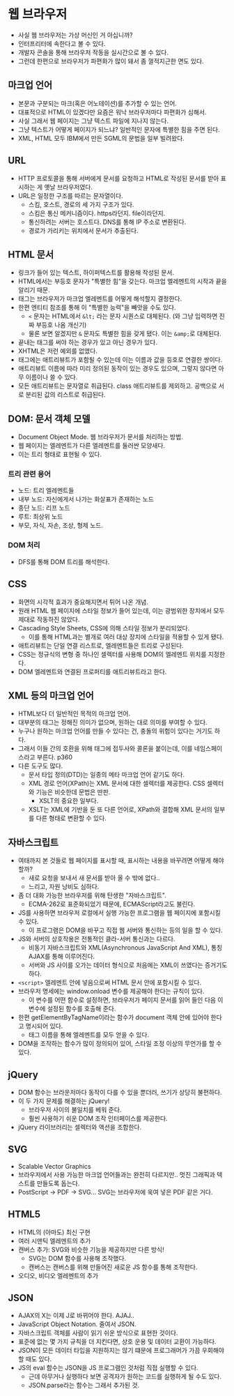 # 웹 브라우저
- 사실 웹 브라우저는 가상 머신인 거 아십니까?
- 인터프리터에 속한다고 볼 수 있다.
- 개발자 콘솔을 통해 브라우저 작동을 실시간으로 볼 수 있다.
- 그런데 한편으로 브라우저가 파편화가 많이 돼서 좀 껄적지근한 면도 있다.

## 마크업 언어
- 본문과 구분되는 마크(혹은 어노테이션)를 추가할 수 있는 언어.
- 대표적으로 HTML이 있겠다만 요즘은 워낙 브라우저마다 파편화가 심해서.
- 사실 그래서 웹 페이지는 그냥 텍스트 파일에 지나지 않는다.
- 그냥 텍스트가 어떻게 페이지가 되느냐? 일반적인 문자에 특별한 힘을 주면 된다.
- XML, HTML 모두 IBM에서 만든 SGML의 문법을 일부 빌려왔다.

## URL
- HTTP 프로토콜을 통해 서버에게 문서를 요청하고 HTML로 작성된 문서를 받아 표시하는 게 옛날 브라우저였다.
- URL은 일정한 구조를 따르는 문자열이다.
  - 스킴, 호스트, 경로의 세 가지 구조가 있다.
  - 스킴은 통신 메커니즘이다. https라던지. file이라던지.
  - 통신하려는 서버는 호스트다. DNS를 통해 IP 주소로 변환된다.
  - 경로가 가리키는 위치에서 문서가 추출된다.

## HTML 문서
- 링크가 들어 있는 텍스트, 하이퍼텍스트를 활용해 작성된 문서.
- HTML에서는 부등호 문자가 "특별한 힘"을 갖는다. 마크업 엘레멘트의 시작과 끝을 알리기 때문.
- 태그는 브라우저가 마크업 엘레멘트를 어떻게 해석할지 결정한다.
- 한편 엔티티 참조를 통해 이 "특별한 능력"을 빼앗을 수도 있다.
  - `<` 문자는 HTML에서 `&lt;` 라는 문자 시퀀스로 대체된다. (와 그냥 입력하면 진짜 부등호 나옴 개신기)
  - 물론 보면 알겠지만 `&` 문자도 특별한 힘을 갖게 됐다. 이는 `&amp;`로 대체된다.
- 끝내는 태그를 써야 하는 경우가 있고 아닌 경우가 있다.
- XHTML은 저런 예외를 없앴다.
- 태그에는 애트리뷰트가 포함될 수 있는데 이는 이름과 값을 등호로 연결한 쌍이다.
- 애트리뷰트 이름에 따라 미리 정의된 동작이 있는 경우도 있으며, 그렇지 않다면 아무 이름이나 쓸 수 있다.
- 모든 애트리뷰트는 문자열로 취급된다. class 애트리뷰트를 제외하고. 공백으로 서로 분리된 값의 리스트로 취급된다.

## DOM: 문서 객체 모델
- Document Object Mode. 웹 브라우저가 문서를 처리하는 방법.
- 웹 페이지는 엘레멘트가 다른 엘레멘트를 둘러싼 모양새다.
- 이는 트리 형태로 표현될 수 있다.

### 트리 관련 용어
- 노드: 트리 엘레멘트들
- 내부 노드: 자신에게서 나가는 화살표가 존재하는 노드
- 종단 노드: 리프 노드
- 루트: 최상위 노드
- 부모, 자식, 자손, 조상, 형제 노드.

### DOM 처리
- DFS를 통해 DOM 트리를 해석한다.

## CSS
- 화면의 시각적 효과가 중요해지면서 튀어 나온 개념.
- 원래 HTML 웹 페이지에 스타일 정보가 들어 있는데, 이는 광범위한 장치에서 모두 제대로 작동하진 않았다.
- Cascading Style Sheets, CSS에 의해 스타일 정보가 분리되었다.
  - 이를 통해 HTML과는 별개로 여러 대상 장치에 스타일을 적용할 수 있게 됐다.
- 애트리뷰트는 단일 연결 리스트로, 엘레멘트들은 트리로 구성된다.
- CSS는 정규식의 변형 중 하나인 셀렉터를 사용해 DOM의 엘레멘트 위치를 지정한다.
- DOM 엘레멘트와 연결된 프로퍼티를 애트리뷰트라고 한다.

## XML 등의 마크업 언어
- HTML보다 더 일반적인 목적의 마크업 언어.
- 대부분의 태그는 정해진 의미가 없으며, 원하는 대로 의미를 부여할 수 있다.
- 누구나 원하는 마크업 언어를 만들 수 있다는 건, 충돌의 위험이 있다는 거기도 하다.
- 그래서 이들 간의 호환을 위해 태그에 접두사와 콜론을 붙이는데, 이를 네임스페이스라고 부른다. p360
- 다른 도구도 많다.
  - 문서 타입 정의(DTD)는 일종의 메타 마크업 언어 같기도 하다.
  - XML 경로 언어(XPath)는 XML 문서에 대한 셀렉터를 제공한다. CSS 셀렉터와 기능은 비슷한데 문법은 딴판.
    - XSLT의 중요한 일부다.
  - XSLT는 XML에 기반을 둔 또 다른 언어로, XPath와 결합해 XML 문서의 일부를 다른 형태로 변환할 수 있다.

## 자바스크립트
- 여태까지 본 것들로 웹 페이지를 표시할 때, 표시하는 내용을 바꾸려면 어떻게 해야 할까?
  - 새로 요청을 보내서 새 문서를 받아 올 수 밖에 없다..
  - 느리고, 자원 낭비도 심하다.
- 좀 더 대화 가능한 브라우저를 위해 탄생한 "자바스크립트".
  - ECMA-262로 표준화되었기 때문에, ECMAScript라고도 불린다.
- JS를 사용하면 브라우저 로컬에서 실행 가능한 프로그램을 웹 페이지에 포함시킬 수 있다.
  - 이 프로그램은 DOM을 바꾸고 직접 웹 서버와 통신하는 등의 일을 할 수 있다.
- JS와 서버의 상호작용은 전통적인 클라-서버 통신과는 다르다.
  - 비동기 자바스크립트와 XML(Asynchronous JavaScript And XML), 통칭 AJAX를 통해 이루어진다.
  - 서버와 JS 사이를 오가는 데이터 형식으로 처음에는 XML이 쓰였다는 증거기도 하다.
- `<script>` 엘레멘트 안에 넣음으로써 HTML 문서 안에 포함시킬 수 있다.
- 브라우저 명세에는 window.onload 변수를 제공해야 한다는 규칙이 있다.
  - 이 변수를 어떤 함수로 설정하면, 브라우저가 페이지 문서를 읽어 들인 다음 이 변수에 설정된 함수를 호출해 준다.
- 한편 getElementByTagName이라는 함수가 document 객체 안에 있어야 한다고 명시되어 있다.
  - 태그 이름을 통해 엘레멘트를 모두 얻을 수 있다.
- DOM을 조작하는 함수가 많이 정의되어 있어, 스타일 조정 이상의 무언가를 할 수 있다.

## jQuery
- DOM 함수는 브라운저마다 동작이 다를 수 있을 뿐더러, 쓰기가 상당히 불편하다.
- 이 두 가지 문제를 해결하는 jQuery!
  - 브라우저 사이의 불일치를 베워 준다.
  - 훨씬 사용하기 쉬운 DOM 조작 인터페이스를 제공한다.
- jQuery 라이브러리는 셀렉터와 액션을 조합한다.

## SVG
- Scalable Vector Graphics
- 브라우저에서 사용 가능한 마크업 언어들과는 완전히 다르지만.. 멋진 그래픽과 텍스트를 만들도록 돕는다.
- PostScript -> PDF -> SVG... SVG는 브라우저에 욱여 넣은 PDF 같은 거다.

## HTML5
- HTML의 (아마도) 최신 구현
- 여러 시맨틱 엘레멘트의 추가
- 캔버스 추가: SVG와 비슷한 기능을 제공하지만 다른 방식!
  - SVG는 DOM 함수를 사용해 조작했다.
  - 캔버스는 캔버스를 위해 만들어진 새로운 JS 함수를 통해 조작한다.
- 오디오, 비디오 엘레멘트의 추가

## JSON
- AJAX의 X는 이제 J로 바뀌어야 한다. AJAJ..
- JavaScript Object Notation. 줄여서 JSON.
- 자바스크립트 객체를 사람이 읽기 쉬운 방식으로 표현한 것이다.
- 표준에 없는 몇 가지 규칙을 더 지킨다면, 상호 운용 및 데이터 교환이 가능하다.
- JSON이 모든 데이터 타입을 지원하지는 않기 떄문에 프로그래머가 가끔 우회해야 할 때도 있다.
- JS의 eval 함수는 JSON을 JS 프로그램인 것처럼 직접 실행할 수 있다.
  - 근데 아무거나 실행하다 보면 공격자가 원하는 코드를 실행하게 될 수도 있다.
  - JSON.parse라는 함수는 그래서 추가된 것.